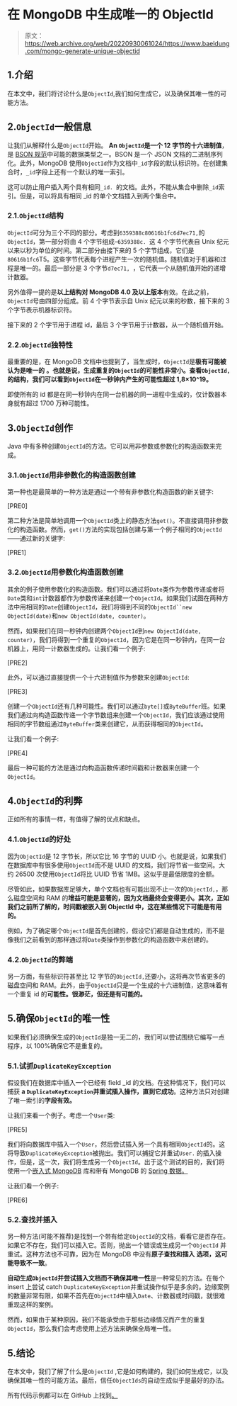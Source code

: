# 在 MongoDB 中生成唯一的 ObjectId

> 原文：<https://web.archive.org/web/20220930061024/https://www.baeldung.com/mongo-generate-unique-objectid>

## 1.介绍

在本文中，我们将讨论什么是`ObjectId`,我们如何生成它，以及确保其唯一性的可能方法。

## 2.`ObjectId`一般信息

让我们从解释什么是`ObjectId`开始。 **An `ObjectId`是一个 12 字节的十六进制值**，是 [BSON 规范](https://web.archive.org/web/20221108214334/https://bsonspec.org/)中可能的数据类型之一。BSON 是一个 JSON 文档的二进制序列化。此外，MongoDB 使用`ObjectId`作为文档中`_id`字段的默认标识符。在创建集合时，`_id`字段上还有一个默认的唯一索引。

这可以防止用户插入两个具有相同`_id. `的文档。此外，不能从集合中删除`_id`索引。但是，可以将具有相同 _id 的单个文档插入到两个集合中。

### 2.1.`ObjectId`结构

`ObjectId`可分为三个不同的部分。考虑到`6359388c80616b1fc6d7ec71,`的`ObjectId`，第一部分将由 4 个字节组成–`6359388c. `这 4 个字节代表自 Unix 纪元以来以秒为单位的时间。第二部分由接下来的 5 个字节组成，它们是`80616b1fc6`T5。这些字节代表每个进程产生一次的随机值。随机值对于机器和过程是唯一的。最后一部分是 3 个字节`d7ec71, `，它代表一个从随机值开始的递增计数器。

另外值得一提的是**以上结构对 MongoDB 4.0 及以上版本**有效。在此之前，`ObjectId`号由四部分组成。前 4 个字节表示自 Unix 纪元以来的秒数，接下来的 3 个字节表示机器标识符。

接下来的 2 个字节用于进程 id，最后 3 个字节用于计数器，从一个随机值开始。

### 2.2.`ObjectId`独特性

最重要的是，在 MongoDB 文档中也提到了，当生成时，`ObjectId`是**极有可能被认为是唯一的** **。也就是说，生成重复的`ObjectId`的可能性非常小。查看`ObjectId,`的结构，我们可以看到`ObjectId`在一秒钟内产生的可能性超过 1,8×10^19。**

即使所有的 id 都是在同一秒钟内在同一台机器的同一进程中生成的，仅计数器本身就有超过 1700 万种可能性。

## 3.`ObjectId`创作

Java 中有多种创建`ObjectId`的方法。它可以用非参数或参数化的构造函数来完成。

### 3.1.`ObjectId`用非参数化的构造函数创建

第一种也是最简单的一种方法是通过一个带有非参数化构造函数的新关键字:

[PRE0]

第二种方法是简单地调用一个`ObjectId`类上的静态方法`get()`。不直接调用非参数化的构造函数。然而，`get()`方法的实现包括创建与第一个例子相同的`ObjectId`——通过新的关键字:

[PRE1]

### 3.2.`ObjectId`用参数化构造函数创建

其余的例子使用参数化的构造函数。我们可以通过将`Date`类作为参数传递或者将`Date`类和`int`计数器都作为参数传递来创建一个`ObjectId`。如果我们试图在两种方法中用相同的`Date`创建`ObjectId`，我们将得到不同的`ObjectId``new ObjectId(date)`和`new ObjectId(date, counter)`。

然而，如果我们在同一秒钟内创建两个`ObjectId`到`new ObjectId(date, counter)`，我们将得到一个重复的`ObjectId`，因为它是在同一秒钟内，在同一台机器上，用同一计数器生成的。让我们看一个例子:

[PRE2]

此外，可以通过直接提供一个十六进制值作为参数来创建`ObjectId`:

[PRE3]

创建一个`ObjectId`还有几种可能性。我们可以通过`byte[]`或`ByteBuffer`班。如果我们通过向构造函数传递一个字节数组来创建一个`ObjectId`，我们应该通过使用相同的字节数组通过`ByteBuffer`类来创建它，从而获得相同的`ObjectId`。

让我们看一个例子:

[PRE4]

最后一种可能的方法是通过向构造函数传递时间戳和计数器来创建一个`ObjectId`。

## 4.`ObjectId`的利弊

正如所有的事情一样，有值得了解的优点和缺点。

### 4.1.`ObjectId`的好处

因为`ObjectId`是 12 字节长，所以它比 16 字节的 UUID 小。也就是说，如果我们在数据库中有很多使用`ObjectId`而不是 UUID 的文档，我们将节省一些空间。大约 26500 次使用`ObjectId`将比 UUID 节省 1MB。这似乎是最低限度的金额。

尽管如此，如果数据库足够大，单个文档也有可能出现不止一次的`ObjectId,`，那么磁盘空间和 RAM 的**增益可能是显著的，因为文档最终会变得更小。其次，正如我们之前所了解的，时间戳被嵌入到 ObjectId 中，这在某些情况下可能是有用的。**

例如，为了确定哪个`ObjectId`是首先创建的，假设它们都是自动生成的，而不是像我们之前看到的那样通过将`Date`类操作到参数化的构造函数中来创建的。

### 4.2.`ObjectId`的弊端

另一方面，有些标识符甚至比 12 字节的`ObjectId,`还要小，这将再次节省更多的磁盘空间和 RAM。此外，由于`ObjectId`只是一个生成的十六进制值，这意味着有一个重复 id 的**可能性。很渺茫，但还是有可能的。**

## 5.确保`ObjectId`的唯一性

如果我们必须确保生成的`ObjectId`是独一无二的，我们可以尝试围绕它编写一点程序，以 100%确保它不是重复的。

### 5.1.试抓`DuplicateKeyException`

假设我们在数据库中插入一个已经有 field _id 的文档。在这种情况下，我们可以捕获 **a `DuplicateKeyException`并重试插入操作，直到它成功**。这种方法只对创建了唯一索引的**字段有效。**

让我们来看一个例子。考虑一个`User`类:

[PRE5]

我们将向数据库中插入一个`User`，然后尝试插入另一个具有相同`ObjectId`的。这将导致`DuplicateKeyException`被抛出。我们可以捕捉它并重试`User.` 的插入操作，但是，这一次，我们将生成另一个`ObjectId`。出于这个测试的目的，我们将使用一个[嵌入式 MongoDB](/web/20221108214334/https://www.baeldung.com/spring-boot-embedded-mongodb) 库和带有 MongoDB 的 [Spring 数据。](/web/20221108214334/https://www.baeldung.com/spring-data-mongodb-tutorial)

让我们看一个例子:

[PRE6]

### 5.2.查找并插入

另一种方法(可能不推荐)是找到一个带有给定`ObjectId`的文档，看看它是否存在。如果它不存在，我们可以插入它。否则，抛出一个错误或生成另一个`ObjectId` 并重试。这种方法也不可靠，因为在 MongoDB 中没有**原子查找和插入** **选项，这可能导致不一致**。

**自动生成`ObjectId`并尝试插入文档而不确保其唯一性**是一种常见的方法。在每个 insert 上尝试 catch `DuplicateKeyException`并重试操作似乎是多余的。边缘案例的数量非常有限，如果不首先在`ObjectId`中植入`Date`、计数器或时间戳，就很难重现这样的案例。

然而，如果由于某种原因，我们不能承受由于那些边缘情况而产生的重复`ObjectId`，那么我们会考虑使用上述方法来确保全局唯一性。

## 5.结论

在本文中，我们了解了什么是`ObjectId` ,它是如何构建的，我们如何生成它，以及确保其唯一性的可能方法。最后，信任`ObjectIds`的自动生成似乎是最好的办法。

所有代码示例都可以在 GitHub 上找到[。](https://web.archive.org/web/20221108214334/https://github.com/eugenp/tutorials/tree/master/persistence-modules/spring-data-mongodb-2)